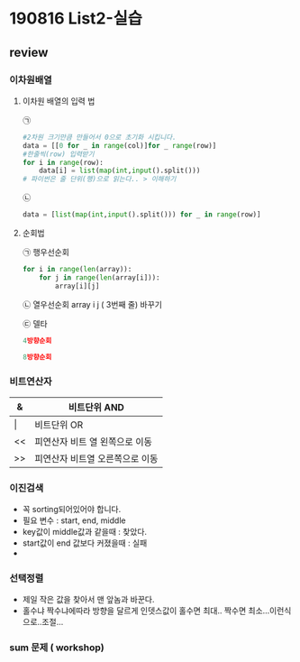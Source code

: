 # 190816 List2-실습

## review

### 이차원배열

1. 이차원 배열의 입력 법

   ㉠

   ```python
   #2차원 크기만큼 만들어서 0으로 초기화 시킵니다.
   data = [[0 for _ in range(col)]for _ range(row)]
   #한줄씩(row) 입력받기
   for i in range(row):
       data[i] = list(map(int,input().split()))
   # 파이썬은 줄 단위(행)으로 읽는다.. > 이해하기
   ```

   ㉡

   ```python
   data = [list(map(int,input().split())) for _ in range(row)]
   ```

2. 순회법

   ㉠ 행우선순회

   ```python
   for i in range(len(array)):
       for j in range(len(array[i])):
           array[i][j]
   ```

   ㉡ 열우선순회 array i j ( 3번째 줄) 바꾸기

   ㉢ 델타

   ```python
   4방향순회
   
   8방향순회
   ```

   

### 비트연산자

| &    | 비트단위 AND                    |
| ---- | ------------------------------- |
| \|   | 비트단위 OR                     |
| <<   | 피연산자 비트 열 왼쪽으로 이동  |
| >>   | 피연산자 비트열 오른쪽으로 이동 |



### 이진검색

- 꼭 sorting되어있어야 합니다.
- 필요 변수 : start, end, middle 
- key값이 middle값과 같을때 : 찾았다. 
- start값이 end 값보다 커졌을때 : 실패
- 

### 선택정렬

- 제일 작은 값을 찾아서 맨 앞놈과 바꾼다.
- 홀수냐 짝수냐에따라 방향을 달르게 인뎃스값이 홀수면 최대.. 짝수면 최소...이런식으로..조절...

### sum 문제 ( workshop)

```python

```

